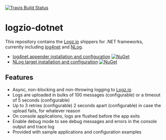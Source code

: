 [![Travis Build Status](https://travis-ci.org/logzio/logzio-dotnet.svg?branch=master)](https://travis-ci.org/logzio/logzio-dotnet)

# logzio-dotnet

This repository contains the [Logz.io](http://www.logz.io) shippers for .NET frameworks, currently including [log4net](https://logging.apache.org/log4net/) and [NLog](http://nlog-project.org/).

- [log4net appender installation and configuration](docs/log4net.md)  [![NuGet](https://img.shields.io/nuget/v/Logzio.DotNet.Log4net.svg)](https://www.nuget.org/packages/Logzio.DotNet.Log4net)
- [NLog target installation and configuration](docs/nlog.md) [![NuGet](https://img.shields.io/nuget/v/Logzio.DotNet.NLog.svg)](https://www.nuget.org/packages/Logzio.DotNet.NLog)

## Features
- Async, non-blocking and non-throwing logging to [Logz.io](http://www.logz.io)
- Logs are uploaded in bulks of 100 messages (configurable) or a timeout of 5 seconds (configurable)
- Up to 3 retries (configurable) 2 seconds apart (configurable) in case the upload fails, for whatever reason
- On console applications, logs are flushed before the app exits
- Enable debug mode to see debug messages and errors in the console output and trace log
- Provided with sample applications and configuration examples
